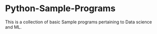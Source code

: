 # Python-Sample-Programs
This is a collection of basic Sample programs pertaining to Data science and ML.
